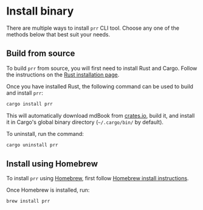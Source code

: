 # Install binary

There are multiple ways to install `prr` CLI tool. Choose any one of the
methods below that best suit your needs.

## Build from source

To build `prr` from source, you will first need to install Rust and Cargo.
Follow the instructions on the [Rust installation page][0].

Once you have installed Rust, the following command can be used to build and
install `prr`:

```sh
cargo install prr
```

This will automatically download mdBook from [crates.io][1], build it, and
install it in Cargo's global binary directory (`~/.cargo/bin/` by default).

To uninstall, run the command:

```sh
cargo uninstall prr
```

## Install using Homebrew

To install `prr` using [Homebrew][2], first follow [Homebrew install
instructions][3].

Once Homebrew is installed, run:

```sh
brew install prr
```


[0]: https://www.rust-lang.org/tools/install
[1]: https://crates.io/
[2]: https://brew.sh/
[3]: https://docs.brew.sh/Installation

